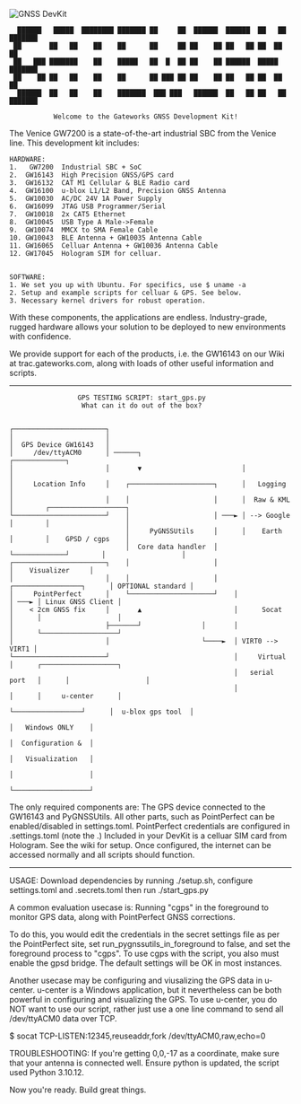 ![GNSS DevKit](https://i.imgur.com/Q6SXZkL.jpeg)

```                                                                                                   
  ██████   █████  ████████ ███████ ██     ██  ██████  ██████  ██   ██ ███████ 
 ██       ██   ██    ██    ██      ██     ██ ██    ██ ██   ██ ██  ██  ██      
 ██   ███ ███████    ██    █████   ██  █  ██ ██    ██ ██████  █████   ███████ 
 ██    ██ ██   ██    ██    ██      ██ ███ ██ ██    ██ ██   ██ ██  ██       ██ 
  ██████  ██   ██    ██    ███████  ███ ███   ██████  ██   ██ ██   ██ ███████ 
```                                                                             
               Welcome to the Gateworks GNSS Development Kit!


The Venice GW7200 is a state-of-the-art industrial SBC
from the Venice line. This development kit includes:

    HARDWARE:
    1.   GW7200  Industrial SBC + SoC
    2.  GW16143  High Precision GNSS/GPS card
    3.  GW16132  CAT M1 Cellular & BLE Radio card
    4.  GW16100  u-blox L1/L2 Band, Precision GNSS Antenna
    5.  GW10030  AC/DC 24V 1A Power Supply
    6.  GW16099  JTAG USB Programmer/Serial
    7.  GW10018  2x CAT5 Ethernet
    8.  GW10045  USB Type A Male->Female
    9.  GW10074  MMCX to SMA Female Cable
    10. GW10043  BLE Antenna + GW10035 Antenna Cable
    11. GW16065  Celluar Antenna + GW10036 Antenna Cable
    12. GW17045  Hologram SIM for celluar.

             
    SOFTWARE:
    1. We set you up with Ubuntu. For specifics, use $ uname -a 
    2. Setup and example scripts for celluar & GPS. See below.
    3. Necessary kernel drivers for robust operation.

With these components, the applications are endless.
Industry-grade, rugged hardware allows your solution to be
deployed to new environments with confidence. 

We provide support for each of the products, i.e. the GW16143
on our Wiki at trac.gateworks.com, along with loads of other useful
information and scripts.

---------------------------------------------------------------------------------------------------
 
                     GPS TESTING SCRIPT: start_gps.py
                      What can it do out of the box?                       


    ┌───────────────────────┐
    │                       │
    │  GPS Device GW16143   │
    │     /dev/ttyACM0      │ ──────┐                         ┌─────────────┐
    │                       │       ▼                         │             │
    │     Location Info     │    ┌─────────────────────┐      │   Logging   │
    │                       │    │                     │      │  Raw & KML  │        ┌───────────────────┐
    └───────────────────────┘    │                     │ ───► │ --> Google  │        │                   │
                                 │     PyGNSSUtils     │      │    Earth    │        │    GPSD / cgps    │
                                 │  Core data handler  │      └─────────────┘        │                   │
    ┌───────────────────────┐    │                     │                             │    Visualizer     │
    │                       │    │                     │    ┌─────────────────┐      │ OPTIONAL standard │
    │     PointPerfect      │    └─────────────────────┘    │                 │ ───► │ Linux GNSS Client │
    │    < 2cm GNSS fix     │       ▲                       │      Socat      │      │                   │
    │                       ├───────┘               │       │                 │      └───────────────────┘
    │                       │                       └────►  │ VIRT0 --> VIRT1 │
    └───────────────────────┘                               │     Virtual     │      ┌───────────────────┐
                                                            │   serial port   │      │                   │
                                                            │                 │      │     u-center      │
                                                            └─────────────────┘      │  u-blox gps tool  │
                                                                                     │   Windows ONLY    │
                                                                                     │  Configuration &  │
                                                                                     │   Visualization   │
                                                                                     │                   │
                                                                                     └───────────────────┘


The only required components are: The GPS device connected to the GW16143 and PyGNSSUtils. 
All other parts, such as PointPerfect can be enabled/disabled in settings.toml.
PointPerfect credentials are configured in .settings.toml (note the .)
Included in your DevKit is a celluar SIM card from Hologram. See the wiki for setup.
Once configured, the internet can be accessed normally and all scripts should function.

----------------------------------------------------------------------------------------------------

USAGE: Download dependencies by running ./setup.sh, configure settings.toml
and .secrets.toml then run ./start_gps.py

A common evaluation usecase is:
Running "cgps" in the foreground to monitor GPS data, along with PointPerfect
GNSS corrections.

To do this, you would edit the credentials in the secret settings file as per the PointPerfect site,
set run_pygnssutils_in_foreground to false, and set the foreground process to "cgps".
To use cgps with the script, you also must enable the gpsd bridge. The default settings
will be OK in most instances.

Another usecase may be configuring and viusalizing the GPS data in u-center.
u-center is a Windows application, but it nevertheless can be both powerful in configuring 
and visualizing the GPS. To use u-center, you do NOT want to use our script, rather
just use a one line command to send all /dev/ttyACM0 data over TCP.

$ socat TCP-LISTEN:12345,reuseaddr,fork /dev/ttyACM0,raw,echo=0

TROUBLESHOOTING:
If you're getting 0,0,-17 as a coordinate, make sure that your antenna is connected well.
Ensure python is updated, the script used Python 3.10.12.

Now you're ready. Build great things.


